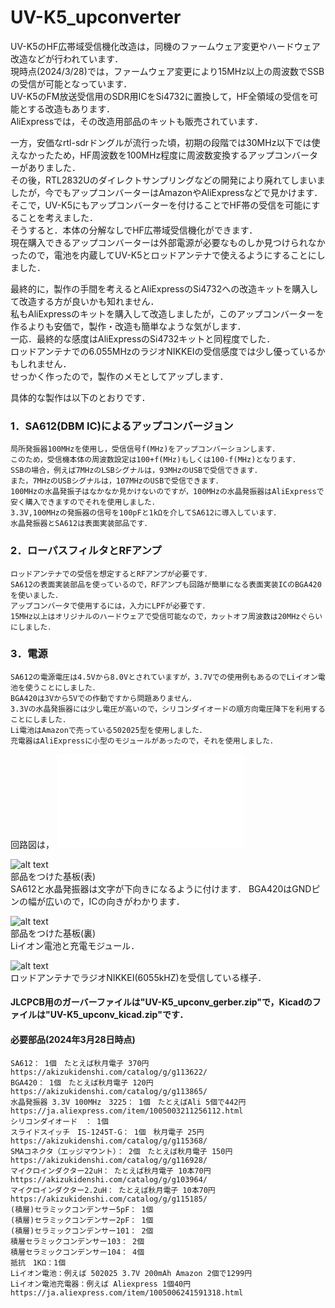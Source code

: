 # UV-K5_upconverter
UV-K5のHF広帯域受信機化改造は，同機のファームウェア変更やハードウェア改造などが行われています．  
現時点(2024/3/28)では，ファームウェア変更により15MHz以上の周波数でSSBの受信が可能となっています．  
UV-K5のFM放送受信用のSDR用ICをSi4732に置換して，HF全領域の受信を可能とする改造もあります．  
AliExpressでは，その改造用部品のキットも販売されています．  

一方，安価なrtl-sdrドングルが流行った頃，初期の段階では30MHz以下では使えなかったため，HF周波数を100MHz程度に周波数変換するアップコンバーターがありました．  
その後，RTL2832Uのダイレクトサンプリングなどの開発により廃れてしまいましたが，今でもアップコンバーターはAmazonやAliExpressなどで見かけます．  
そこで，UV-K5にもアップコンバーターを付けることでHF帯の受信を可能にすることを考えました．  
そうすると．本体の分解なしでHF広帯域受信機化ができます．  
現在購入できるアップコンバーターは外部電源が必要なものしか見つけられなかったので，電池を内蔵してUV-K5とロッドアンテナで使えるようにすることにしました．  

最終的に，製作の手間を考えるとAliExpressのSi4732への改造キットを購入して改造する方が良いかも知れません．  
私もAliExpressのキットを購入して改造しましたが，このアップコンバーターを作るよりも安価で，製作・改造も簡単なような気がします．  
一応．最終的な感度はAliExpressのSi4732キットと同程度でした．  
ロッドアンテナでの6.055MHzのラジオNIKKEIの受信感度では少し優っているかもしれません．  
せっかく作ったので，製作のメモとしてアップします．  

具体的な製作は以下のとおりです．  
### 1．SA612(DBM IC)によるアップコンバージョン
	局所発振器100MHzを使用し，受信信号f(MHz)をアップコンバーションします． 
	このため，受信機本体の周波数設定は100+f(MHz)もしくは100-f(MHz)となります． 
	SSBの場合，例えば7MHzのLSBシグナルは，93MHzのUSBで受信できます． 
	また，7MHzのUSBシグナルは，107MHzのUSBで受信できます． 
	100MHzの水晶発振子はなかなか見かけないのですが，100MHzの水晶発振器はAliExpressで安く購入できますのでそれを使用しました．
	3.3V,100MHzの発振器の信号を100pFと1kΩを介してSA612に導入しています．  
	水晶発振器とSA612は表面実装部品です．  

### 2．ローパスフィルタとRFアンプ  
	ロッドアンテナでの受信を想定するとRFアンプが必要です．  
	SA612の表面実装部品を使っているので，RFアンプも回路が簡単になる表面実装ICのBGA420を使いました．  
	アップコンバータで使用するには，入力にLPFが必要です．  
	15MHz以上はオリジナルのハードウェアで受信可能なので，カットオフ周波数は20MHzぐらいにしました．  

### 3．電源 
	SA612の電源電圧は4.5Vから8.0Vとされていますが，3.7Vでの使用例もあるのでLiイオン電池を使うことにしました．
	BGA420は3Vから5Vでの作動ですから問題ありません．
	3.3Vの水晶発振器には少し電圧が高いので，シリコンダイオードの順方向電圧降下を利用することにしました．
	Li電池はAmazonで売っている502025型を使用しました．
 	充電器はAliExpressに小型のモジュールがあったので，それを使用しました．


回路図は，
![回路図pdfファイル](images/UV-K5_upconv_diagram.pdf)     


![alt text](images/UV-K5_upconv_1.png)  
部品をつけた基板(表)   
SA612と水晶発振器は文字が下向きになるように付けます．
BGA420はGNDピンの幅が広いので，ICの向きがわかります．   

![alt text](images/UV-K5_upconv_2.png)  
部品をつけた基板(裏)   
Liイオン電池と充電モジュール．  

![alt text](images/UV-K5_upconv_3.png)  
ロッドアンテナでラジオNIKKEI(6055kHZ)を受信している様子．

#### JLCPCB用のガーバーファイルは"UV-K5_upconv_gerber.zip"で，Kicadのファイルは"UV-K5_upconv_kicad.zip"です．  

#### 必要部品(2024年3月28日時点)  
	SA612： 1個　たとえば秋月電子 370円　https://akizukidenshi.com/catalog/g/g113622/
	BGA420： 1個　たとえば秋月電子 120円　https://akizukidenshi.com/catalog/g/g113865/
	水晶発振器 3.3V 100MHz　3225： 1個　たとえばAli 5個で442円　https://ja.aliexpress.com/item/1005003211256112.html
	シリコンダイオード　： 1個　
	スライドスイッチ　IS-1245T-G： 1個　秋月電子 25円　https://akizukidenshi.com/catalog/g/g115368/
	SMAコネクタ（エッジマウント）： 2個　たとえば秋月電子 150円　https://akizukidenshi.com/catalog/g/g116928/
	マイクロインダクター22uH： たとえば秋月電子 10本70円　https://akizukidenshi.com/catalog/g/g103964/
	マイクロインダクター2.2uH： たとえば秋月電子 10本70円　https://akizukidenshi.com/catalog/g/g115185/
	(積層)セラミックコンデンサー5pF： 1個
	(積層)セラミックコンデンサー2pF： 1個
	(積層)セラミックコンデンサー101： 2個
	積層セラミックコンデンサー103： 2個
	積層セラミックコンデンサー104： 4個
	抵抗　1KΩ：1個  
	Liイオン電池：例えば 502025 3.7V 200mAh Amazon 2個で1299円
	Liイオン電池充電器：例えば Aliexpress 1個40円 https://ja.aliexpress.com/item/1005006241591318.html 
